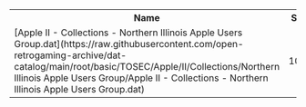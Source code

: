 <table>
<tr><th>Name</th><th>Size</th></tr>
<tr><td>[Apple II - Collections - Northern Illinois Apple Users Group.dat](https://raw.githubusercontent.com/open-retrogaming-archive/dat-catalog/main/root/basic/TOSEC/Apple/II/Collections/Northern Illinois Apple Users Group/Apple II - Collections - Northern Illinois Apple Users Group.dat)</td><td>1058</td></tr>
</table>
